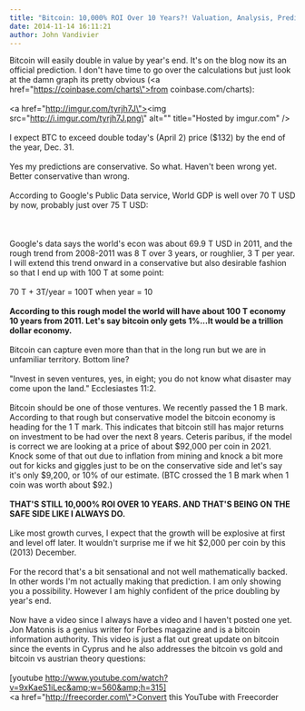 ```yaml
---
title: "Bitcoin: 10,000% ROI Over 10 Years?! Valuation, Analysis, Prediction."
date: 2014-11-14 16:11:21
author: John Vandivier
---
```




Bitcoin will easily double in value by year's end. It's on the blog now its an official prediction. I don't have time to go over the calculations but just look at the damn graph its pretty obvious (<a href=\"https://coinbase.com/charts\">from coinbase.com/charts</a>):<br /><br /><a href=\"http://imgur.com/tyrjh7J\"><img src=\"http://i.imgur.com/tyrjh7J.png\" alt=\"\" title=\"Hosted by imgur.com\" /></a><br /><br />I expect BTC to exceed double today's (April 2) price ($132) by the end of the year, Dec. 31.<br /><br />Yes my predictions are conservative. So what. Haven't been wrong yet. Better conservative than wrong.<br /><br />According to Google's Public Data service, World GDP is well over 70 T USD by now, probably just over 75 T USD:<br /><br /><br /><br />Google's data says the world's econ was about 69.9 T USD in 2011, and the rough trend from 2008-2011 was 8 T over 3 years, or roughlier, 3 T per year. I will extend this trend onward in a conservative but also desirable fashion so that I end up with 100 T at some point:<br /><br />70 T + 3T/year = 100T when year = 10<br /><br /><b>According to this rough model the world will have about 100 T economy 10 years from 2011. Let's say bitcoin only gets 1%...It would be a trillion dollar economy.</b><br /><br />Bitcoin can capture even more than that in the long run but we are in unfamiliar territory. Bottom line?<br /><br />\"Invest in seven ventures, yes, in eight; you do not know what disaster may come upon the land.\" Ecclesiastes 11:2.<br /><br />Bitcoin should be one of those ventures. We recently passed the 1 B mark. According to that rough but conservative model the bitcoin economy is heading for the 1 T mark. This indicates that bitcoin still has major returns on investment to be had over the next 8 years. Ceteris paribus, if the model is correct we are looking at a price of about $92,000 per coin in 2021. Knock some of that out due to inflation from mining and knock a bit more out for kicks and giggles just to be on the conservative side and let's say it's only $9,200, or 10% of our estimate. (BTC crossed the 1 B mark when 1 coin was worth about $92.)<br /><br /><b>THAT'S STILL 10,000% ROI OVER 10 YEARS. AND THAT'S BEING ON THE SAFE SIDE LIKE I ALWAYS DO.</b><br /><br />Like most growth curves, I expect that the growth will be explosive at first and level off later. It wouldn't surprise me if we hit $2,000 per coin by this (2013) December.<br /><br />For the record that's a bit sensational and not well mathematically backed. In other words I'm not actually making that prediction. I am only showing you a possibility. However I am highly confident of the price doubling by year's end.<br /><br />Now have a video since I always have a video and I haven't posted one yet. Jon Matonis is a genius writer for Forbes magazine and is a bitcoin information authority. This video is just a flat out great update on bitcoin since the events in Cyprus and he also addresses the bitcoin vs gold and bitcoin vs austrian theory questions:<br /><br />[youtube http://www.youtube.com/watch?v=9xKaeS1iLec&amp;w=560&amp;h=315]<br /><a href=\"http://freecorder.com\">Convert this YouTube with Freecorder</a><br />